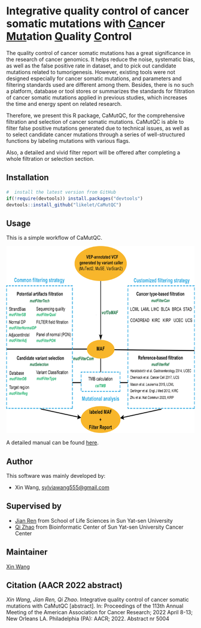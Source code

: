 # Integrative quality control of cancer somatic mutations with [Ca]()ncer [Mut]()ation [Q]()uality [C]()ontrol

The quality control of cancer somatic mutations has a great significance in the research of cancer genomics. It helps reduce the noise, systematic bias, as well as the false positive rate in dataset, and to pick out candidate mutations related to tumorigenesis. However, existing tools were not designed especially for cancer somatic mutations, and parameters and filtering standards used are different among them. Besides, there is no such a platform, database or tool stores or summarizes the standards for filtration of cancer somatic mutations applied in previous studies, which increases the time and energy spent on related research.  

Therefore, we present this R package, CaMutQC, for the comprehensive filtration and selection of cancer somatic mutations. CaMutQC is able to filter false positive mutations generated due to technical issues, as well as to select candidate cancer mutations through a series of well-structured functions by labeling mutations with various flags.

Also, a detailed and vivid filter report will be offered after completing a whole filtration or selection section.

## Installation

```R
#  install the latest version from GitHub
if(!require(devtools)) install.packages("devtools")
devtools::install_github("likelet/CaMutQC")
```

## Usage
This is a simple workflow of CaMutQC.   
<div  align="left">   

<img src="https://github.com/likelet/CaMutQC/blob/WX/vignettes/CaMutQC-workflow.png" height="500" width="700" alt = "CaMutQC framework"/>

</div>

A detailed manual can be found [here](https://github.com/likelet/CaMutQC/blob/WX/docs/index.html).

## Author

This software was mainly developed by:

* Xin Wang, sylviawang555@gmail.com

## Supervised by 

* [Jian Ren](renjian@sysucc.org.cn) from School of Life Sciences in Sun Yat-sen University 
* [Qi Zhao](zhaoqi@sysucc.org.cn) from Bioinformatic Center of Sun Yat-sen University Cancer Center 

## Maintainer
[Xin Wang](sylviawang555@gmail.com)  

## Citation (AACR 2022 abstract)
*Xin Wang, Jian Ren, Qi Zhao*. Integrative quality control of cancer somatic mutations with CaMutQC [abstract]. In: Proceedings of the 113th Annual Meeting of the American Association for Cancer Research; 2022 April 8-13; New Orleans LA. Philadelphia (PA): AACR; 2022. Abstract nr 5004